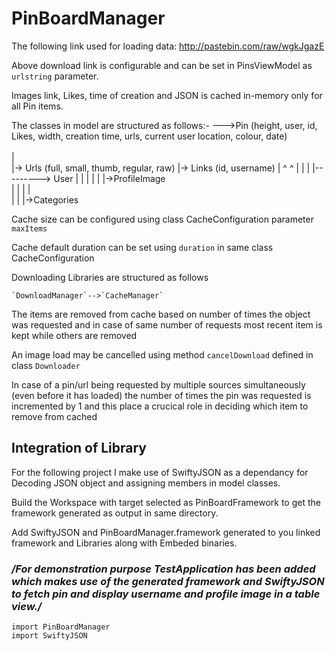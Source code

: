 # PinBoardManager

The following link used for loading data: http://pastebin.com/raw/wgkJgazE

Above download link is configurable and can be set in PinsViewModel as `urlstring` parameter.

Images link, Likes, time of creation  and JSON is cached in-memory only for all Pin items.

The classes in model are structured as follows:-
  --->Pin (height, user, id, Likes, width, creation time, urls, current user location, colour, date) <br/>  
     | <br/>
     |-> Urls (full, small, thumb, regular, raw)
     |-> Links (id, username)
     |    ^        ^
     |    |        |
     |---------> User
     |    |        |
     |    |        |->ProfileImage  
     |    |
     |    |  
     |    |
     |->Categories

Cache size can be configured using class CacheConfiguration parameter `maxItems`

Cache default duration can be set using `duration` in same class CacheConfiguration

Downloading Libraries are structured as follows

    `DownloadManager`-->`CacheManager`

The items are removed from cache based on number of times the object was requested and in case of same number of requests most recent item is kept while others are removed

An image load may be cancelled using method `cancelDownload` defined in class `Downloader`

In case of a pin/url being requested by multiple sources simultaneously (even before it has loaded) the number of times
the pin was requested is incremented by 1 and this place a crucical role in deciding which item to remove from cached

## Integration of Library


For the following project I make use of SwiftyJSON as a dependancy for Decoding JSON object and assigning members in model classes.

Build the Workspace with target selected as PinBoardFramework to get the framework generated as output in same directory.

Add SwiftyJSON and PinBoardManager.framework generated to you linked framework and Libraries along with Embeded binaries.

### */*For demonstration purpose TestApplication has been added which makes use of the generated framework and SwiftyJSON to fetch pin and display username and profile image in a table view.*/*

`import PinBoardManager` <br/>
`import SwiftyJSON`
